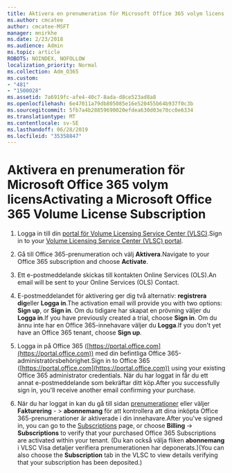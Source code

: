 ```yaml
---
title: Aktivera en prenumeration för Microsoft Office 365 volym licens
ms.author: cmcatee
author: cmcatee-MSFT
manager: mnirkhe
ms.date: 2/23/2018
ms.audience: Admin
ms.topic: article
ROBOTS: NOINDEX, NOFOLLOW
localization_priority: Normal
ms.collection: Adm_O365
ms.custom:
- "481"
- "1500028"
ms.assetid: 7a6919fc-afe4-40c7-8ada-d8ce523ad8a8
ms.openlocfilehash: 6e47011a79db805085e16e520455b64b937f0c3b
ms.sourcegitcommit: 5fb7a4b28859690020efdea630d03e70cc0e6334
ms.translationtype: MT
ms.contentlocale: sv-SE
ms.lasthandoff: 06/28/2019
ms.locfileid: "35358847"
---
```

# <a name="activating-a-microsoft-office-365-volume-license-subscription"></a><span data-ttu-id="69ae0-102">Aktivera en prenumeration för Microsoft Office 365 volym licens</span><span class="sxs-lookup"><span data-stu-id="69ae0-102">Activating a Microsoft Office 365 Volume License Subscription</span></span>

1. <span data-ttu-id="69ae0-103">Logga in till din [portal för Volume Licensing Service Center (VLSC)](http://go.microsoft.com/fwlink/p/?LinkId=329762).</span><span class="sxs-lookup"><span data-stu-id="69ae0-103">Sign in to your [Volume Licensing Service Center (VLSC) portal](http://go.microsoft.com/fwlink/p/?LinkId=329762).</span></span>

2. <span data-ttu-id="69ae0-104">Gå till Office 365-prenumeration och välj **Aktivera**.</span><span class="sxs-lookup"><span data-stu-id="69ae0-104">Navigate to your Office 365 subscription and choose **Activate**.</span></span>

3. <span data-ttu-id="69ae0-105">Ett e-postmeddelande skickas till kontakten Online Services (OLS).</span><span class="sxs-lookup"><span data-stu-id="69ae0-105">An email will be sent to your Online Services (OLS) Contact.</span></span>

4. <span data-ttu-id="69ae0-106">E-postmeddelandet för aktivering ger dig två alternativ: **registrera dig**eller **Logga in**.</span><span class="sxs-lookup"><span data-stu-id="69ae0-106">The activation email will provide you with two options: **Sign up**, or **Sign in**.</span></span> <span data-ttu-id="69ae0-107">Om du tidigare har skapat en prövning väljer du **Logga in**.</span><span class="sxs-lookup"><span data-stu-id="69ae0-107">If you have previously created a trial, choose **Sign in**.</span></span> <span data-ttu-id="69ae0-108">Om du ännu inte har en Office 365-innehavare väljer du **Logga**.</span><span class="sxs-lookup"><span data-stu-id="69ae0-108">If you don't yet have an Office 365 tenant, choose **Sign up**.</span></span>

5. <span data-ttu-id="69ae0-109">Logga in på Office 365 ([https://portal.office.com](https://portal.office.com)) med din befintliga Office 365-administratörsbehörighet.</span><span class="sxs-lookup"><span data-stu-id="69ae0-109">Sign in to Office 365 ([https://portal.office.com](https://portal.office.com)) using your existing Office 365 administrator credentials.</span></span> <span data-ttu-id="69ae0-110">När du har loggat in får du ett annat e-postmeddelande som bekräftar ditt köp.</span><span class="sxs-lookup"><span data-stu-id="69ae0-110">After you successfully sign in, you'll receive another email confirming your purchase.</span></span>

6. <span data-ttu-id="69ae0-111">När du har loggat in kan du gå till sidan [prenumerationer](https://go.microsoft.com/fwlink/p/?linkid=842054) eller väljer **Fakturering**  - \> **abonnemang** för att kontrollera att dina inköpta Office 365-prenumerationer är aktiverade i din innehavare.</span><span class="sxs-lookup"><span data-stu-id="69ae0-111">After you've signed in, you can go to the [Subscriptions](https://go.microsoft.com/fwlink/p/?linkid=842054) page, or choose **Billing** -\> **Subscriptions** to verify that your purchased Office 365 Subscriptions are activated within your tenant.</span></span> <span data-ttu-id="69ae0-112">(Du kan också välja fliken **abonnemang** i VLSC Visa detaljer verifiera prenumerationen har deponerats.)</span><span class="sxs-lookup"><span data-stu-id="69ae0-112">(You can also choose the **Subscription** tab in the VLSC to view details verifying that your subscription has been deposited.)</span></span> 
